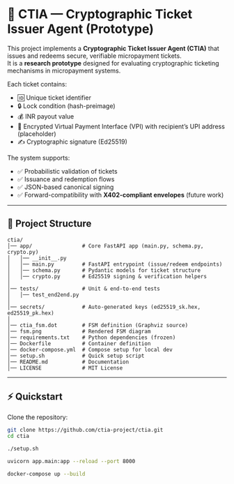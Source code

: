 # 🔐 CTIA — Cryptographic Ticket Issuer Agent (Prototype)

This project implements a **Cryptographic Ticket Issuer Agent (CTIA)** that issues and redeems secure, verifiable micropayment tickets.  
It is a **research prototype** designed for evaluating cryptographic ticketing mechanisms in micropayment systems.  

Each ticket contains:
- 🆔 Unique ticket identifier  
- 🔒 Lock condition (hash-preimage)  
- 💰 INR payout value  
- 📩 Encrypted Virtual Payment Interface (VPI) with recipient’s UPI address (placeholder)  
- ✍️ Cryptographic signature (Ed25519)  

The system supports:
- ✅ Probabilistic validation of tickets  
- ✅ Issuance and redemption flows  
- ✅ JSON-based canonical signing  
- ✅ Forward-compatibility with **X402-compliant envelopes** (future work)  

---

## 📂 Project Structure

```text
ctia/
│── app/                # Core FastAPI app (main.py, schema.py, crypto.py)
│   │── __init__.py
│   │── main.py         # FastAPI entrypoint (issue/redeem endpoints)
│   │── schema.py       # Pydantic models for ticket structure
│   │── crypto.py       # Ed25519 signing & verification helpers
│
│── tests/              # Unit & end-to-end tests
│   │── test_end2end.py
│
│── secrets/            # Auto-generated keys (ed25519_sk.hex, ed25519_pk.hex)
│
│── ctia_fsm.dot        # FSM definition (Graphviz source)
│── fsm.png             # Rendered FSM diagram
│── requirements.txt    # Python dependencies (frozen)
│── Dockerfile          # Container definition
│── docker-compose.yml  # Compose setup for local dev
│── setup.sh            # Quick setup script
│── README.md           # Documentation
│── LICENSE             # MIT License

```
---

## ⚡ Quickstart

Clone the repository:

```bash
git clone https://github.com/ctia-project/ctia.git
cd ctia

./setup.sh

uvicorn app.main:app --reload --port 8000

docker-compose up --build

